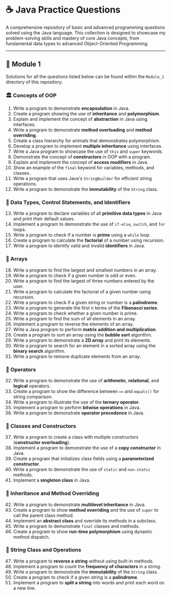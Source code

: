 # ☕ Java Practice Questions

A comprehensive repository of basic and advanced programming questions solved using the Java language. This collection is designed to showcase my problem-solving skills and mastery of core Java concepts, from fundamental data types to advanced Object-Oriented Programming.

---

## 📁 Module 1

Solutions for all the questions listed below can be found within the `Module_1` directory of this repository.

### 🏛️ Concepts of OOP

1.  Write a program to demonstrate **encapsulation** in Java.
2.  Create a program showing the use of **inheritance** and **polymorphism**.
3.  Explain and implement the concept of **abstraction** in Java using interfaces.
4.  Write a program to demonstrate **method overloading** and **method overriding**.
5.  Create a class hierarchy for animals that demonstrates polymorphism.
6.  Develop a program to implement **multiple inheritance** using interfaces.
7.  Write a Java program to showcase the use of `this` and `super` keywords.
8.  Demonstrate the concept of **constructors** in OOP with a program.
9.  Explain and implement the concept of **access modifiers** in Java.
10. Show an example of the `final` keyword for variables, methods, and classes.
11. Write a program that uses Java's `StringBuilder` for efficient string operations.
12. Write a program to demonstrate the **immutability** of the `String` class.

### 🔢 Data Types, Control Statements, and Identifiers

13. Write a program to declare variables of all **primitive data types** in Java and print their default values.
14. Implement a program to demonstrate the use of `if-else`, `switch`, and `for` loops.
15. Write a program to check if a number is **prime** using a `while` loop.
16. Create a program to calculate the **factorial** of a number using recursion.
17. Write a program to identify valid and invalid **identifiers** in Java.

### 🔲 Arrays

18. Write a program to find the largest and smallest numbers in an array.
19. Write a program to check if a given number is odd or even.
20. Write a program to find the largest of three numbers entered by the user.
21. Write a program to calculate the factorial of a given number using recursion.
22. Write a program to check if a given string or number is a **palindrome**.
23. Write a program to generate the first n terms of the **Fibonacci series**.
24. Write a program to check whether a given number is prime.
25. Write a program to find the sum of all elements in an array.
26. Implement a program to reverse the elements of an array.
27. Write a Java program to perform **matrix addition and multiplication**.
28. Create a program to sort an array using the **bubble sort** algorithm.
29. Write a program to demonstrate a **2D array** and print its elements.
30. Write a program to search for an element in a sorted array using the **binary search** algorithm.
31. Write a program to remove duplicate elements from an array.

### 🔣 Operators

32. Write a program to demonstrate the use of **arithmetic**, **relational**, and **logical** operators.
33. Create a program to show the difference between `==` and `equals()` for string comparison.
34. Write a program to illustrate the use of the **ternary operator**.
35. Implement a program to perform **bitwise operations** in Java.
36. Write a program to demonstrate **operator precedence** in Java.

### 🧱 Classes and Constructors

37. Write a program to create a class with multiple constructors (**constructor overloading**).
38. Implement a program to demonstrate the use of a **copy constructor** in Java.
39. Create a program that initializes class fields using a **parameterized constructor**.
40. Write a program to demonstrate the use of `static` and `non-static` methods.
41. Implement a **singleton class** in Java.

### 🧬 Inheritance and Method Overriding

42. Write a program to demonstrate **multilevel inheritance** in Java.
43. Create a program to show **method overriding** and the use of `super` to call the parent class method.
44. Implement an **abstract class** and override its methods in a subclass.
45. Write a program to demonstrate `final` classes and methods.
46. Create a program to show **run-time polymorphism** using dynamic method dispatch.

### 📝 String Class and Operations

47. Write a program to **reverse a string** without using built-in methods.
48. Implement a program to count the **frequency of characters** in a string.
49. Write a program to demonstrate the **immutability** of the `String` class.
50. Create a program to check if a given string is a **palindrome**.
51. Implement a program to **split a string** into words and print each word on a new line.
